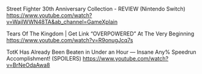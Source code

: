 Street Fighter 30th Anniversary Collection - REVIEW (Nintendo Switch)
https://www.youtube.com/watch?v=WajIWWN48TA&ab_channel=GameXplain



Tears Of The Kingdom | Get Link “OVERPOWERED” At The Very Beginning
https://www.youtube.com/watch?v=R9onugJcq7s

TotK Has Already Been Beaten in Under an Hour — Insane Any% Speedrun Accomplishment! (SPOILERS)
https://www.youtube.com/watch?v=BrNeOdaAwa8